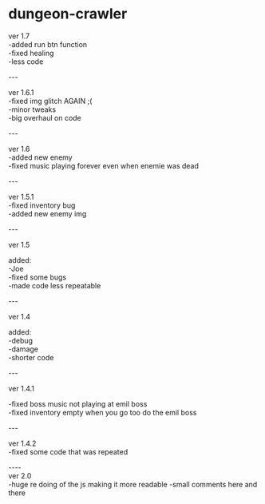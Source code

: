# dungeon-crawler

ver 1.7<br>
-added run btn function<br>
-fixed healing<br>
-less code<br>

---<br>

ver 1.6.1<br>
-fixed img glitch AGAIN ;(<br>
-minor tweaks<br>
-big overhaul on code<br>

---<br>

ver 1.6<br>
-added new enemy<br>
-fixed music playing forever even when enemie was dead<br>

---<br>

ver 1.5.1<br>
-fixed inventory bug<br>
-added new enemy img<br>

---<br>

ver 1.5<br>

added:<br>
-Joe<br>
-fixed some bugs<br>
-made code less repeatable<br>

---<br>

ver 1.4<br>

added:<br>
-debug<br>
-damage<br>
-shorter code<br>

---<br>

ver 1.4.1<br>

-fixed boss music not playing at emil boss<br>
-fixed inventory empty when you go too do the emil boss<br>

---<br>

ver 1.4.2<br>
-fixed some code that was repeated<br>

---- <br>
ver 2.0 <br>
-huge re doing of the js making it more readable
-small comments here and there